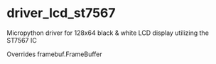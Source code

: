 # driver_lcd_st7567
Micropython driver for 128x64 black &amp; white LCD display utilizing the ST7567 IC

Overrides framebuf.FrameBuffer